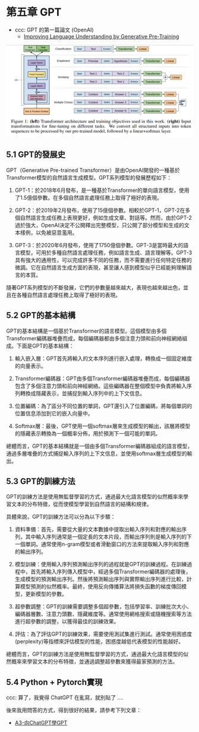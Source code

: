 # 第五章 GPT

* ccc: GPT 的第一篇論文 (OpenAI)
    * [Improving Language Understanding
by Generative Pre-Training](https://gwern.net/doc/www/s3-us-west-2.amazonaws.com/d73fdc5ffa8627bce44dcda2fc012da638ffb158.pdf)

![](./img/GPT.png)

## 5.1 GPT的發展史

GPT（Generative Pre-trained Transformer）是由OpenAI開發的一種基於Transformer模型的自然語言生成模型。GPT系列模型的發展歷程如下：

1. GPT-1：於2018年6月發布，是一種基於Transformer的單向語言模型，使用了1.5億個參數。在多個自然語言處理任務上取得了極好的表現。

2. GPT-2：於2019年2月發布，使用了15億個參數。相較於GPT-1，GPT-2在多個自然語言生成任務上表現更好，例如生成文章、對話等。然而，由於GPT-2過於強大，OpenAI決定不公開釋出完整模型，只公開了部分模型和生成的文本樣例，以免被惡意濫用。

3. GPT-3：於2020年6月發布，使用了1750億個參數。GPT-3是當時最大的語言模型，可用於多種自然語言處理任務，例如語言生成、語言理解等。GPT-3具有強大的通用性，可以完成許多不同的任務，而不需要進行任何特定任務的微調。它在自然語言生成方面的表現，甚至讓人感到模型似乎已經能夠理解語言的本質。

隨著GPT系列模型的不斷發展，它們的參數量越來越大，表現也越來越出色，並且在各種自然語言處理任務上取得了極好的表現。

## 5.2 GPT的基本結構

GPT的基本結構是一個基於Transformer的語言模型。這個模型由多個Transformer編碼器堆疊而成，每個編碼器都由多個注意力頭和前向神經網絡組成。下面是GPT的基本結構：

1. 輸入嵌入層：GPT首先將輸入的文本序列進行嵌入處理，轉換成一個固定維度的向量表示。

2. Transformer編碼器：GPT由多個Transformer編碼器堆疊而成，每個編碼器包含了多個注意力頭和前向神經網絡。這些編碼器在整個模型中負責將輸入序列轉換成隱藏表示，並捕捉到輸入序列中的上下文信息。

3. 位置編碼：為了區分不同位置的單詞，GPT還引入了位置編碼，將每個單詞的位置信息添加到它的嵌入向量中。

4. Softmax層：最後，GPT使用一個softmax層來生成模型的輸出，該層將模型的隱藏表示轉換為一個概率分佈，用於預測下一個可能的單詞。

總體而言，GPT的基本結構就是一個由多個Transformer編碼器組成的語言模型，通過多層堆疊的方式捕捉輸入序列的上下文信息，並使用softmax層生成模型的輸出。

## 5.3 GPT的訓練方法

GPT的訓練方法是使用無監督學習的方式，通過最大化語言模型的似然概率來學習文本的分布特徵，從而使模型學習到自然語言的結構和規律。

具體來說，GPT的訓練方法可以分為以下步驟：

1. 資料準備：首先，需要從大量的文本數據中提取出輸入序列和對應的輸出序列，其中輸入序列通常是一個定長的文本片段，而輸出序列則是輸入序列的下一個單詞。通常使用n-gram模型或者滑動窗口的方法來提取輸入序列和對應的輸出序列。

2. 模型訓練：使用輸入序列預測輸出序列的過程就是GPT的訓練過程。在訓練過程中，首先將輸入序列傳入模型中，經過多個Transformer編碼器的處理後，生成模型的預測輸出序列。然後將預測輸出序列與實際輸出序列進行比較，計算模型預測的似然概率。最終，使用反向傳播算法將損失函數的梯度傳回模型，更新模型的參數。

3. 超參數調整：GPT的訓練需要調整多個超參數，包括學習率、訓練批次大小、編碼器層數、注意力頭數、隱藏維度等。通常使用網格搜索或隨機搜索等方法進行超參數的調整，以獲得最佳的訓練效果。

4. 評估：為了評估GPT的訓練效果，需要使用測試集進行測試。通常使用困惑度(perplexity)等指標來評估模型的性能，困惑度越低代表模型的性能越好。

總體而言，GPT的訓練方法是使用無監督學習的方式，通過最大化語言模型的似然概率來學習文本的分布特徵，並通過調整超參數來獲得最家預測的方法。

## 5.4 Python + Pytorch實現

ccc: 算了，我覺得 ChatGPT 在亂寫，就別貼了 ....

後來我用問答的方式，得到很好的結果，請參考下列文章：

* [A3-向ChatGPT學GPT](A3-向ChatGPT學GPT.md)
